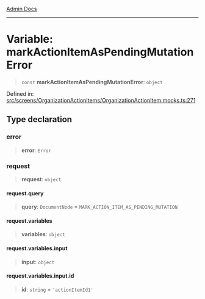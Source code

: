 [Admin Docs](/)

***

# Variable: markActionItemAsPendingMutationError

> `const` **markActionItemAsPendingMutationError**: `object`

Defined in: [src/screens/OrganizationActionItems/OrganizationActionItem.mocks.ts:271](https://github.com/PalisadoesFoundation/talawa-admin/blob/main/src/screens/OrganizationActionItems/OrganizationActionItem.mocks.ts#L271)

## Type declaration

### error

> **error**: `Error`

### request

> **request**: `object`

#### request.query

> **query**: `DocumentNode` = `MARK_ACTION_ITEM_AS_PENDING_MUTATION`

#### request.variables

> **variables**: `object`

#### request.variables.input

> **input**: `object`

#### request.variables.input.id

> **id**: `string` = `'actionItemId1'`
